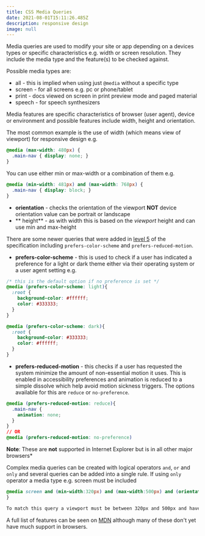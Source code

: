 ```yaml
---
title: CSS Media Queries
date: 2021-08-01T15:11:26.485Z
description: responsive design
image: null
---
```

Media queries are used to modify your site or app depending on a devices types or specific characteristics e.g. width or screen resolution. They include the media type and the feature(s) to be checked against.

Possible media types are:

- all - this is implied when using just `@media` without a specific type
- screen - for all screens e.g. pc or phone/tablet
- print - docs viewed on screen in print preview mode and paged material
- speech - for speech synthesizers

Media features are specific characteristics of browser (user agent), device or environment and possible features include width, height and orientation.

The most common example is the use of width (which means view of viewport) for responsive design e.g.

```css
@media (max-width: 480px) {
  .main-nav { display: none; }
}
```

You can use either min or max-width or a combination of them e.g.

```css
@media (min-width: 481px) and (max-width: 768px) {
  .main-nav { display: block; }
}
```

- **orientation** - checks the orientation of the viewport **NOT** device orientation value can be portrait or landscape
- ** height** - as with width this is based on the _viewport_ height and can use min and max-height

There are some newer queries that were added in [level 5](https://drafts.csswg.org/mediaqueries-5/) of the specification including `prefers-color-scheme` and `prefers-reduced-motion`. 

- **prefers-color-scheme** - this is used to check if a user has indicated a preference for a light or dark theme either via their operating system or a user agent setting e.g.

```css
/* this is the default option if no preference is set */
@media (prefers-color-scheme: light){
  :root {
    background-color: #ffffff;
    color: #333333;
  }
}

@media (prefers-color-scheme: dark){
  :root {
    background-color: #333333;
    color: #ffffff;
  }
}
```

- **prefers-reduced-motion** - this checks if a user has requested the system minimize the amount of non-essential motion it uses. This is enabled in accessibility preferences and animation is reduced to a simple dissolve which help avoid motion sickness triggers. The options available for this are `reduce` or `no-preference`. 

```css
@media (prefers-reduced-motion: reduce){
  .main-nav {
    animation: none;
  }
}
// OR
@media (prefers-reduced-motion: no-preference)
```

**Note**: These are **not** supported in Internet Explorer but is in all other major browsers*

Complex media queries can be created with logical operators `and`, `or` and `only` and several queries can be added into a single rule. If using `only` operator a media type e.g. screen must be included

```css
@media screen and (min-width:320px) and (max-width:500px) and (orientation: portrait){
}

To match this query a viewport must be between 320px and 500px and have a portrait orientation
```

A full list of features can be seen on [MDN](https://developer.mozilla.org/en-US/docs/Web/CSS/@media#media_features) although many of these don't yet have much support in browsers.